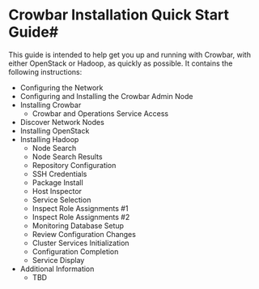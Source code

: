 # Crowbar Installation Quick Start Guide#
This guide is intended to help get you up and running with Crowbar, with either OpenStack or Hadoop, as quickly as possible. It contains the following instructions:

- Configuring the Network
- Configuring and Installing the Crowbar Admin Node
- Installing Crowbar
	- Crowbar and Operations Service Access
- Discover Network Nodes
- Installing OpenStack
- Installing Hadoop
	- Node Search
	- Node Search Results
	- Repository Configuration
	- SSH Credentials
	- Package Install
	- Host Inspector
	- Service Selection
	- Inspect Role Assignments #1
	- Inspect Role Assignments #2
	- Monitoring Database Setup
	- Review Configuration Changes
	- Cluster Services Initialization
	- Configuration Completion
	- Service Display
- Additional Information
	- TBD